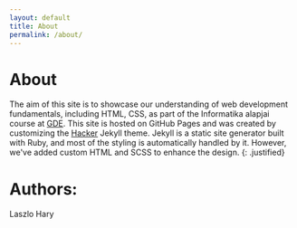 ```yaml
---
layout: default
title: About
permalink: /about/
---
```

# About

The aim of this site is to showcase our understanding of web development fundamentals, including HTML, CSS, as part of the Informatika alapjai course at [GDE](https://gde.hu/). This site is hosted on GitHub Pages and was created by customizing the [Hacker](https://github.com/pages-themes/hacker) Jekyll theme. Jekyll is a static site generator built with Ruby, and most of the styling is automatically handled by it. However, we've added custom HTML and SCSS to enhance the design.
{: .justified}

# Authors: 

<a href="https://www.linkedin.com/in/l%C3%A1szl%C3%B3-h%C3%A1ry-297576ba/" target="_blank" style="text-decoration:none;">
    <i class="fab fa-linkedin" style="font-size: 24px; color: #0077B5;"></i> Laszlo Hary
</a>
